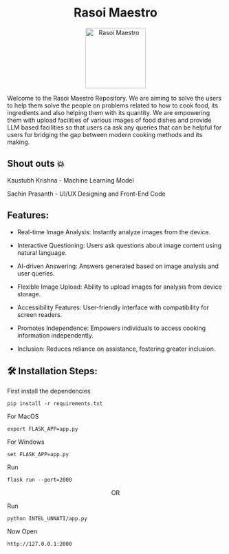 <h1 align="center" id="title">Rasoi Maestro</h1>

<p align="center">
  <img src="https://github.com/1Kaustubh122/Customizec_AI_Kitchen_For_India/assets/142246653/1cd48153-08ee-4eac-b115-dd322de196e7" alt="Rasoi Maestro" width=140>
</p>

<p id="description">Welcome to the Rasoi Maestro Repository. We are aiming to solve the users to help them solve the people on problems related to how to cook food, its ingredients and also helping them with its quantity. We are empowering them with upload facilities of various images of food dishes and provide LLM based facilities so that users ca ask any queries that can be helpful for users for bridging the gap between modern cooking methods and its making.</p>

## Shout outs 💥
Kaustubh Krishna - Machine Learning Model

Sachin Prasanth - UI/UX Designing and Front-End Code

<h2>Features:</h2>
 
* Real-time Image Analysis: Instantly analyze images from the device.

* Interactive Questioning: Users ask questions about image content using natural language.

* AI-driven Answering: Answers generated based on image analysis and user queries.
  
* Flexible Image Upload: Ability to upload images for analysis from device storage.
  
* Accessibility Features: User-friendly interface with compatibility for screen readers.
  
* Promotes Independence: Empowers individuals to access cooking information independently.
  
* Inclusion: Reduces reliance on assistance, fostering greater inclusion.

<h2>🛠 Installation Steps:</h2>

<p>First install the dependencies</p>

```
pip install -r requirements.txt
```

<p>For MacOS</p>

```
export FLASK_APP=app.py
```

<p>For Windows</p>

```
set FLASK_APP=app.py
```
<p>Run</p>

```
flask run --port=2000
```

<p align="center">OR</p>

<p>Run</p>

```
python INTEL_UNNATI/app.py
```

<p>Now Open</p>

```
http://127.0.0.1:2000
```
